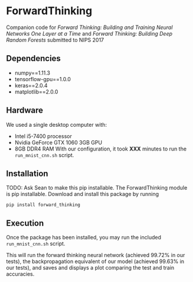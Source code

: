 # ForwardThinking
Companion code for _Forward Thinking: Building and Training Neural Networks One Layer at a Time_ and _Forward Thinking: Building Deep Random Forests_ submitted to NIPS 2017

## Dependencies
- numpy==1.11.3
- tensorflow-gpu==1.0.0
- keras==2.0.4
- matplotlib==2.0.0

## Hardware
We used a single desktop computer with:
- Intel i5-7400 processor
- Nvidia GeForce GTX 1060 3GB GPU
- 8GB DDR4 RAM
With our configuration, it took __XXX__ minutes to run the `run_mnist_cnn.sh` script.

## Installation
TODO: Ask Sean to make this pip installable.
The ForwardThinking module is pip installable. Download and install this package by running

```pip install forward_thinking```

## Execution
Once the package has been installed, you may run the included `run_mnist_cnn.sh` script. 

This will run the forward thinking neural network (achieved 99.72% in our tests), the backpropagation equivalent of our model (achieved 99.63% in our tests), and saves and displays a plot comparing the test and train accuracies.
